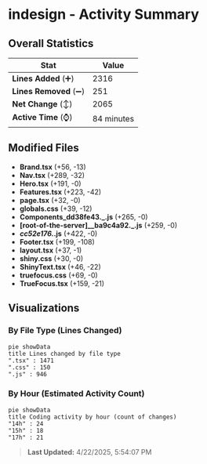 # indesign - Activity Summary 

## Overall Statistics

| Stat                   | Value                                                             |
| ---------------------- | ----------------------------------------------------------------- |
| **Lines Added** (➕)   | 2316                                          |
| **Lines Removed** (➖) | 251                                        |
| **Net Change** (↕)    | 2065                |
| **Active Time** (⌚)   | 84 minutes |


## Modified Files
- **Brand.tsx** (+56, -13)
- **Nav.tsx** (+289, -32)
- **Hero.tsx** (+191, -0)
- **Features.tsx** (+223, -42)
- **page.tsx** (+32, -0)
- **globals.css** (+39, -12)
- **Components_dd38fe43._.js** (+265, -0)
- **[root-of-the-server]__ba9c4a92._.js** (+259, -0)
- **_cc52e176._.js** (+422, -0)
- **Footer.tsx** (+199, -108)
- **layout.tsx** (+37, -1)
- **shiny.css** (+30, -0)
- **ShinyText.tsx** (+46, -22)
- **truefocus.css** (+69, -0)
- **TrueFocus.tsx** (+159, -21)

## Visualizations

### By File Type (Lines Changed)

```mermaid
pie showData
title Lines changed by file type
".tsx" : 1471
".css" : 150
".js" : 946
```

### By Hour (Estimated Activity Count)

```mermaid
pie showData
title Coding activity by hour (count of changes)
"14h" : 24
"15h" : 18
"17h" : 21
```


> **Last Updated:** 4/22/2025, 5:54:07 PM